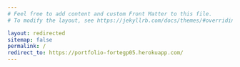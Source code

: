 ```yaml
---
# Feel free to add content and custom Front Matter to this file.
# To modify the layout, see https://jekyllrb.com/docs/themes/#overriding-theme-defaults

layout: redirected
sitemap: false
permalink: /
redirect_to: https://portfolio-fortegp05.herokuapp.com/
---
```

